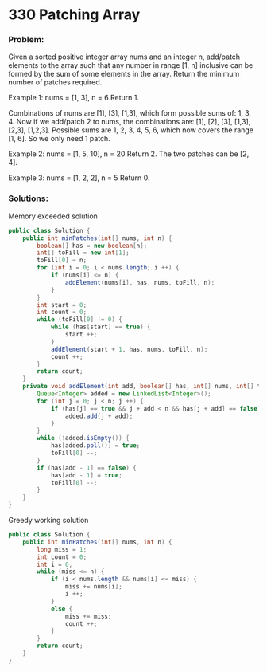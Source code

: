 # 330 Patching Array

### Problem:

Given a sorted positive integer array nums and an integer n, add/patch elements to the array such that any number in range [1, n] inclusive can be formed by the sum of some elements in the array. Return the minimum number of patches required.

Example 1:
nums = [1, 3], n = 6
Return 1.

Combinations of nums are [1], [3], [1,3], which form possible sums of: 1, 3, 4.
Now if we add/patch 2 to nums, the combinations are: [1], [2], [3], [1,3], [2,3], [1,2,3].
Possible sums are 1, 2, 3, 4, 5, 6, which now covers the range [1, 6].
So we only need 1 patch.

Example 2:
nums = [1, 5, 10], n = 20
Return 2.
The two patches can be [2, 4].

Example 3:
nums = [1, 2, 2], n = 5
Return 0.

### Solutions:

Memory exceeded solution

```java
public class Solution {
    public int minPatches(int[] nums, int n) {
        boolean[] has = new boolean[n];
        int[] toFill = new int[1];
        toFill[0] = n;
        for (int i = 0; i < nums.length; i ++) {
            if (nums[i] <= n) {
                addElement(nums[i], has, nums, toFill, n);
            }
        }
        int start = 0;
        int count = 0;
        while (toFill[0] != 0) {
            while (has[start] == true) {
                start ++;
            }
            addElement(start + 1, has, nums, toFill, n);
            count ++;
        }
        return count;
    }
    private void addElement(int add, boolean[] has, int[] nums, int[] toFill, int n) {
        Queue<Integer> added = new LinkedList<Integer>();
        for (int j = 0; j < n; j ++) {
            if (has[j] == true && j + add < n && has[j + add] == false) {
                added.add(j + add);
            }
        }
        while (!added.isEmpty()) {
            has[added.poll()] = true;
            toFill[0] --;
        }
        if (has[add - 1] == false) {
            has[add - 1] = true;
            toFill[0] --;
        }
    }
}
```

Greedy working solution

```java
public class Solution {
    public int minPatches(int[] nums, int n) {
        long miss = 1;
        int count = 0;
        int i = 0;
        while (miss <= n) {
            if (i < nums.length && nums[i] <= miss) {
                miss += nums[i];
                i ++;
            }
            else {
                miss += miss;
                count ++;
            }
        }
        return count;
    }
}
```